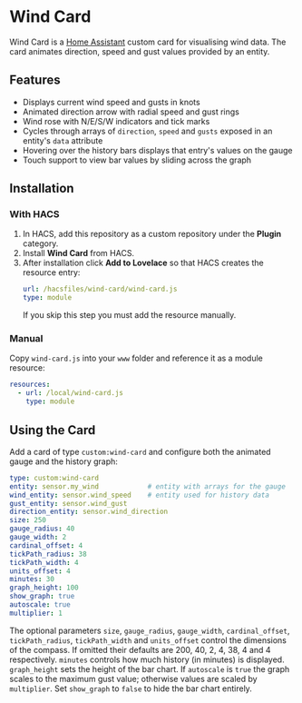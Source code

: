 # Wind Card

Wind Card is a [Home Assistant](https://www.home-assistant.io/) custom card for visualising wind data. The card animates direction, speed and gust values provided by an entity.

## Features
- Displays current wind speed and gusts in knots
- Animated direction arrow with radial speed and gust rings
- Wind rose with N/E/S/W indicators and tick marks
- Cycles through arrays of `direction`, `speed` and `gusts` exposed in an entity's `data` attribute
- Hovering over the history bars displays that entry's values on the gauge
- Touch support to view bar values by sliding across the graph

## Installation
### With HACS
1. In HACS, add this repository as a custom repository under the **Plugin** category.
2. Install **Wind Card** from HACS.
3. After installation click **Add to Lovelace** so that HACS creates the resource entry:
   ```yaml
   url: /hacsfiles/wind-card/wind-card.js
   type: module
   ```
   If you skip this step you must add the resource manually.

### Manual
Copy `wind-card.js` into your `www` folder and reference it as a module resource:
```yaml
resources:
  - url: /local/wind-card.js
    type: module
```

## Using the Card
Add a card of type `custom:wind-card` and configure both the animated gauge and the history graph:
```yaml
type: custom:wind-card
entity: sensor.my_wind            # entity with arrays for the gauge
wind_entity: sensor.wind_speed    # entity used for history data
gust_entity: sensor.wind_gust
direction_entity: sensor.wind_direction
size: 250
gauge_radius: 40
gauge_width: 2
cardinal_offset: 4
tickPath_radius: 38
tickPath_width: 4
units_offset: 4
minutes: 30
graph_height: 100
show_graph: true
autoscale: true
multiplier: 1
```
The optional parameters `size`, `gauge_radius`, `gauge_width`, `cardinal_offset`, `tickPath_radius`, `tickPath_width` and `units_offset` control the dimensions of the compass. If omitted their defaults are 200, 40, 2, 4, 38, 4 and 4 respectively.
`minutes` controls how much history (in minutes) is displayed. `graph_height` sets the height of the bar chart. If `autoscale` is `true` the graph scales to the maximum gust value; otherwise values are scaled by `multiplier`.
Set `show_graph` to `false` to hide the bar chart entirely.
